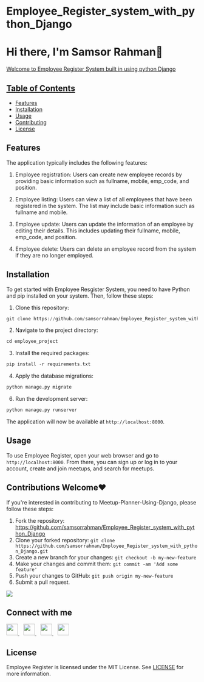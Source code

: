 # Employee_Register_system_with_python_Django

  <h1 color=#F7CC18FF> Hi there, I'm Samsor Rahman👋<a href="#"></h1>
  
Welcome to Employee Register System built in using python Django


## Table of Contents

- [Features](#features)
- [Installation](#installation)
- [Usage](#usage)
- [Contributing](#contributing)
- [License](#license)

## Features

 The application typically includes the following features:

1. Employee registration: Users can create new employee records by providing basic information such as fullname, mobile, emp_code, and position.

2. Employee listing: Users can view a list of all employees that have been registered in the system. The list may include basic information such as fullname and mobile.

3. Employee update: Users can update the information of an employee by editing their details. This includes updating their fullname, mobile, emp_code, and position.

4. Employee delete: Users can delete an employee record from the system if they are no longer employed.

## Installation

To get started with Employee Resgister System, you need to have Python and pip installed on your system. Then, follow these steps:

1. Clone this repository:
```python
git clone https://github.com/samsorrahman/Employee_Register_system_with_python_Django.git
```
2. Navigate to the project directory:
```python
cd employee_project
```
3. Install the required packages:
```python
pip install -r requirements.txt
```
4. Apply the database migrations:
```python
python manage.py migrate
```

6. Run the development server:
```python
python manage.py runserver
```

The application will now be available at `http://localhost:8000`.

## Usage

To use Employee Register, open your web browser and go to `http://localhost:8000`. From there, you can sign up or log in to your account, create and join meetups, and search for meetups.

## Contributions Welcome❤️
If you're interested in contributing to Meetup-Planner-Using-Django, please follow these steps:

1. Fork the repository: https://github.com/samsorrahman/Employee_Register_system_with_python_Django
2. Clone your forked repository: `git clone https://github.com/samsorrahman/Employee_Register_system_with_python_Django.git`
3. Create a new branch for your changes: `git checkout -b my-new-feature`
4. Make your changes and commit them: `git commit -am 'Add some feature'`
5. Push your changes to GitHub: `git push origin my-new-feature`
6. Submit a pull request.
<a href = "https://github.com/samsorrahman/Employee_Register_system_with_python_Django">
  <img src = "https://contrib.rocks/image?repo=saadhaxxan/DSA-Bootcamp-Cpp"/>
</a>
  
## Connect with me
  <a href="https://twitter.com/samsor_rahman">
    <img width="30px" src="https://www.vectorlogo.zone/logos/twitter/twitter-official.svg" />
  </a>&ensp;
  <a href="https://www.linkedin.com/in//">
    <img width="30px" src="https://www.vectorlogo.zone/logos/linkedin/linkedin-icon.svg" />
  </a>&ensp;
  <a href="https://www.instagram.com/samsor_rahman/">
    <img width="30px" src="https://www.vectorlogo.zone/logos/instagram/instagram-icon.svg" />
  </a>&ensp;
  <a href="https://.com">
  <img width="30px" src="https://cdn.hashnode.com/res/hashnode/image/upload/v1611902473383/CDyAuTy75.png?auto=compress" />
  </a>




 


## License

Employee Register is licensed under the MIT License. See [LICENSE](LICENSE) for more information.
